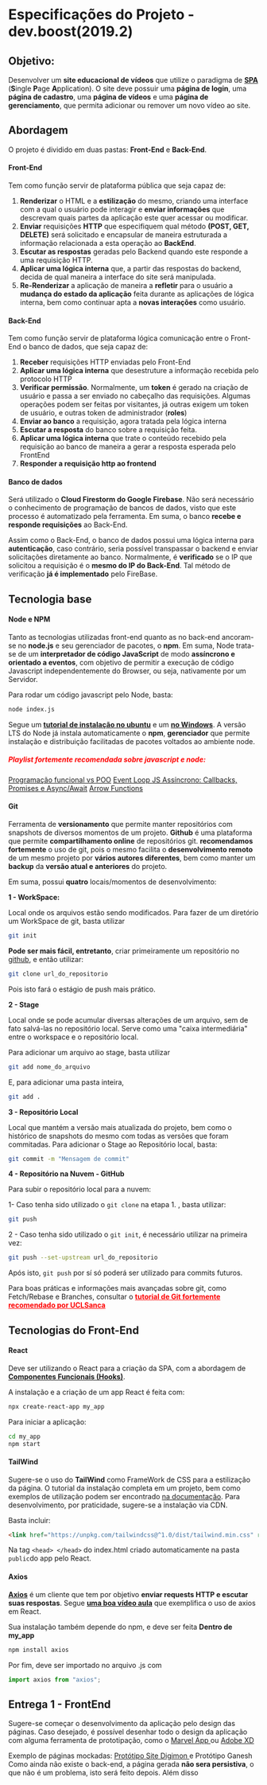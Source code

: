 # Especificações do Projeto - dev.boost(2019.2) 

## Objetivo:
Desenvolver um **site educacional de vídeos** que utilize o paradigma de   **<a href = "https://www.youtube.com/watch?v=xfGciVdbktI">SPA</a>** (**S**ingle **P**age **A**pplication). O site deve  possuir uma **página de login**, uma **página de cadastro**, uma **página de vídeos** e uma **página de gerenciamento**, que permita adicionar ou remover um novo vídeo ao site. 

## Abordagem 
O projeto é dividido em duas pastas: **Front-End** e **Back-End**. 

#### Front-End

Tem como função servir de plataforma pública que seja capaz de: 

1. **Renderizar** o HTML e a **estilização** do mesmo, criando uma interface com a qual o usuário pode interagir e **enviar informações** que descrevam quais partes da aplicação este quer acessar ou modificar. 
2. **Enviar** requisições **HTTP** que especifiquem qual método **(POST, GET, DELETE)** será solicitado e encapsular de maneira estruturada a informação relacionada a esta operação ao **BackEnd**.
3. **Escutar as respostas** geradas pelo Backend quando este responde a uma requisição HTTP.
4. **Aplicar uma lógica interna** que, a partir das respostas do backend, decida de qual maneira a interface do site será manipulada.
5. **Re-Renderizar** a aplicação de maneira a **refletir** para o usuário a **mudança do estado da aplicação** feita durante as aplicações de lógica interna, bem como continuar apta a **novas interações** como usuário. 

#### Back-End 

Tem como função servir de plataforma lógica comunicação entre o Front-End o banco de dados, que seja capaz de:

1. **Receber** requisições HTTP enviadas pelo Front-End
2. **Aplicar uma lógica interna** que desestruture a informação recebida pelo protocolo HTTP
3. **Verificar permissão**. Normalmente, um **token**  é gerado na criação de usuário e passa a ser enviado no cabeçalho das requisições. Algumas operações podem ser feitas por visitantes, já outras exigem um token de usuário, e outras token de administrador (**roles**)
4. **Enviar ao banco** a requisição, agora tratada pela lógica interna
5. **Escutar a resposta** do banco sobre a requisição feita.
6. **Aplicar uma lógica interna** que trate o conteúdo recebido pela requisição ao banco de maneira a gerar a resposta esperada pelo FrontEnd 
7. **Responder a requisição http ao frontend**

#### Banco de dados

Será utilizado o **Cloud Firestorm do Google Firebase**. Não será necessário o conhecimento de programação de bancos de dados, visto que este processo é automatizado pela ferramenta. Em suma, o banco **recebe e responde requisições** ao Back-End.

Assim como o Back-End, o banco de dados possui uma lógica interna para **autenticação**, caso contrário, seria possível transpassar o backend e enviar solicitações diretamente ao banco. Normalmente, é **verificado** se o IP que solicitou a requisição é o **mesmo do IP do Back-End**. Tal método de verificação **já é implementado** pelo FireBase. 

## Tecnologia base

#### Node e NPM 
Tanto as tecnologias utilizadas front-end quanto as no back-end ancoram-se no **node.js** e seu gerenciador de pacotes, o **npm**. Em suma, Node trata-se de um **interpretador de código JavaScript** de modo **assíncrono e orientado a eventos**, com objetivo de permitir a execução de código Javascript independentemente do Browser, ou seja, nativamente por um Servidor. 

Para rodar um código javascript pelo Node, basta: 

```bash
node index.js
```

Segue um  **<a href = "https://www.digitalocean.com/community/tutorials/como-instalar-o-node-js-no-ubuntu-16-04-pt">tutorial de instalação no ubuntu</a>** e um **<a href = "https://nodesource.com/blog/installing-nodejs-tutorial-windows/">no Windows</a>**. A versão LTS do Node já instala automaticamente o **npm**, **gerenciador** que permite instalação e distribuição facilitadas de pacotes voltados ao ambiente node.

##### <span style = "color:red">Playlist fortemente recomendada sobre  javascript e node:</span>

<a href = "https://www.youtube.com/watch?v=po9Ik_v5koU">Programação funcional vs POO</a>
<a href = "https://www.youtube.com/watch?v=8aGhZQkoFbQ">Event Loop </a>
<a href = "https://www.youtube.com/watch?v=7Bs4-rqbCQc">JS Assíncrono: Callbacks, Promises e Async/Await</a>
<a href = "https://www.youtube.com/watch?v=cHvh-munKyA">Arrow Functions</a>

#### Git

Ferramenta de **versionamento** que permite manter repositórios com snapshots de diversos momentos de um projeto. **Github** é uma plataforma que permite **compartilhamento online** de repositórios git. **recomendamos fortemente** o uso de git, pois o mesmo facilita o **desenvolvimento remoto** de um mesmo projeto por **vários autores diferentes**, bem como manter um **backup** da **versão atual e anteriores** do projeto.


Em suma, possui **quatro** locais/momentos de desenvolvimento:

**1 - WorkSpace:** 

Local onde os arquivos estão sendo modificados. Para fazer de um diretório um WorkSpace de git, basta utilizar

```bash
git init
```

**Pode ser mais fácil, entretanto**, criar primeiramente um repositório no <a href = "https://github.com/new">github</a>, e então utilizar:

```bash
git clone url_do_repositorio 
```
Pois isto fará o estágio de push mais prático. 

**2 - Stage**

Local onde se pode acumular diversas alterações de um arquivo, sem de fato salvá-las no repositório local. Serve como uma "caixa intermediária" entre o workspace e o repositório local. 

Para adicionar um arquivo ao stage, basta utilizar

```bash
git add nome_do_arquivo
```

E, para adicionar uma pasta inteira,

```bash
git add . 
```

**3 - Repositório Local**

Local que mantém a versão mais atualizada do projeto, bem como o histórico de snapshots do mesmo com todas as versões que foram commitadas. Para adicionar o Stage ao Repositório local, basta:

```bash
git commit -m "Mensagem de commit"
```

**4 - Repositório na Nuvem - GitHub**

Para subir o repositório local para a nuvem: 

1- Caso tenha sido utilizado o ```git clone``` na etapa 1. , basta utilizar: 

```bash
git push
```

2 - Caso tenha sido utilizado o ```git init```, é necessário utilizar na primeira vez:
```bash
git push --set-upstream url_do_repositorio
```
Após isto, ```git push``` por sí só poderá ser utilizado para commits futuros. 

Para boas práticas e informações mais avançadas sobre git, como  Fetch/Rebase e Branches, consultar o **<a style = "color:red" href = "https://www.youtube.com/watch?v=r9Kauz9B4i8">tutorial de Git fortemente recomendado por UCLSanca</a>**


## Tecnologias do Front-End

#### React
Deve ser utilizando o React para a criação da SPA, com a abordagem de **<a href = "https://pt-br.reactjs.org/docs/hooks-intro.html">Componentes Funcionais (Hooks)</a>**. 

A instalação e a criação de um app React é feita com: 

```bash
npx create-react-app my_app
```

Para iniciar a aplicação:

```bash
cd my_app
npm start
```
#### TailWind


Sugere-se o uso do **TailWind** como FrameWork de CSS para a estilização da página. O tutorial da instalação completa em um projeto, bem como exemplos de utilização podem ser encontrado <a href = "https://tailwindcss.com/docs/installation/">na documentação</a>. Para desenvolvimento, por praticidade, sugere-se a instalação via CDN. 


Basta incluir:

```html
<link href="https://unpkg.com/tailwindcss@^1.0/dist/tailwind.min.css" rel="stylesheet">
```

Na tag ```<head> </head>``` do index.html criado automaticamente na pasta ```public```do app pelo React. 

#### Axios

**<a href ="https://github.com/axios/axios">Axios</a>** é um cliente que tem por objetivo **enviar requests HTTP e escutar suas respostas**. Segue  **<a href = "https://www.youtube.com/watch?v=M-X0Jw2e68A">uma boa vídeo aula</a>** que exemplifica o uso de axios em React. 

Sua instalação também depende do npm, e deve ser feita **Dentro de my_app**


```bash
npm install axios
```

Por fim, deve ser importado no arquivo .js com

```javascript
import axios from "axios";
```

## Entrega 1 - FrontEnd 
Sugere-se começar o desenvolvimento da aplicação pelo design das páginas.
Caso desejado, é possível desenhar todo o design da aplicação com alguma ferramenta de prototipação, como o <a href = "https://marvelapp.com/">Marvel App </a> ou <a href = "https://www.adobe.com/br/products/xd.html">Adobe XD</a>

Exemplo de páginas mockadas:  <a href = "https://xd.adobe.com/spec/5e27eea6-f78b-4025-6032-92b13874ccdb-2816/"> Protótipo Site Digimon </a> e <a>Protótipo Ganesh</a>
Como ainda não existe o back-end, a página gerada **não sera persistiva**, o que não é um problema, isto será feito depois. Além disso 

